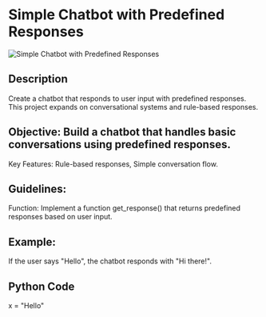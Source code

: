 # Simple Chatbot with Predefined Responses

![Simple Chatbot with Predefined Responses](https://github.com/anaccashian/PyClub/blob/main/Images/Basic.webp)

## Description
Create a chatbot that responds to user input with predefined responses. This project expands on conversational systems and rule-based responses.

## Objective: Build a chatbot that handles basic conversations using predefined responses.
Key Features: Rule-based responses, Simple conversation flow.

##  Guidelines:
Function: Implement a function get_response() that returns predefined responses based on user input.

## Example: 
 If the user says "Hello", the chatbot responds with "Hi there!".

## Python Code
x = "Hello"
